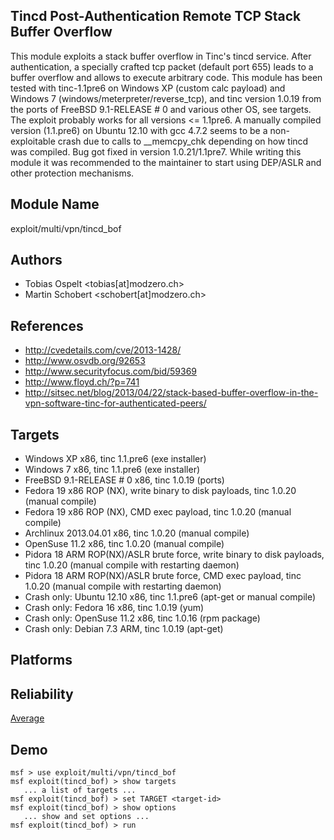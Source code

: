 ## Tincd Post-Authentication Remote TCP Stack Buffer Overflow

This module exploits a stack buffer overflow in Tinc's tincd 
service. After authentication, a specially crafted tcp 
packet (default port 655) leads to a buffer overflow and 
allows to execute arbitrary code. This module has been 
tested with tinc-1.1pre6 on Windows XP (custom calc payload) 
and Windows 7 (windows/meterpreter/reverse_tcp), and tinc 
version 1.0.19 from the ports of FreeBSD 9.1-RELEASE # 0 and 
various other OS, see targets. The exploit probably works 
for all versions <= 1.1pre6. A manually compiled version 
(1.1.pre6) on Ubuntu 12.10 with gcc 4.7.2 seems to be a 
non-exploitable crash due to calls to __memcpy_chk depending 
on how tincd was compiled. Bug got fixed in version 
1.0.21/1.1pre7. While writing this module it was recommended 
to the maintainer to start using DEP/ASLR and other 
protection mechanisms.


## Module Name
exploit/multi/vpn/tincd_bof

## Authors
* Tobias Ospelt <tobias[at]modzero.ch>
* Martin Schobert <schobert[at]modzero.ch>


## References
* http://cvedetails.com/cve/2013-1428/
* http://www.osvdb.org/92653
* http://www.securityfocus.com/bid/59369
* http://www.floyd.ch/?p=741
* http://sitsec.net/blog/2013/04/22/stack-based-buffer-overflow-in-the-vpn-software-tinc-for-authenticated-peers/



## Targets
* Windows XP x86, tinc 1.1.pre6 (exe installer)
* Windows 7 x86, tinc 1.1.pre6 (exe installer)
* FreeBSD 9.1-RELEASE # 0 x86, tinc 1.0.19 (ports)
* Fedora 19 x86 ROP (NX), write binary to disk payloads, tinc 1.0.20 (manual compile)
* Fedora 19 x86 ROP (NX), CMD exec payload, tinc 1.0.20 (manual compile)
* Archlinux 2013.04.01 x86, tinc 1.0.20 (manual compile)
* OpenSuse 11.2 x86, tinc 1.0.20 (manual compile)
* Pidora 18 ARM ROP(NX)/ASLR brute force, write binary to disk payloads, tinc 1.0.20 (manual compile with restarting daemon)
* Pidora 18 ARM ROP(NX)/ASLR brute force, CMD exec payload, tinc 1.0.20 (manual compile with restarting daemon)
* Crash only: Ubuntu 12.10 x86, tinc 1.1.pre6 (apt-get or manual compile)
* Crash only: Fedora 16 x86, tinc 1.0.19 (yum)
* Crash only: OpenSuse 11.2 x86, tinc 1.0.16 (rpm package)
* Crash only: Debian 7.3 ARM, tinc 1.0.19 (apt-get)


## Platforms


## Reliability
[Average](https://github.com/rapid7/metasploit-framework/wiki/Exploit-Ranking)

## Demo

```
msf > use exploit/multi/vpn/tincd_bof
msf exploit(tincd_bof) > show targets
   ... a list of targets ...
msf exploit(tincd_bof) > set TARGET <target-id>
msf exploit(tincd_bof) > show options
   ... show and set options ...
msf exploit(tincd_bof) > run
```
    
    